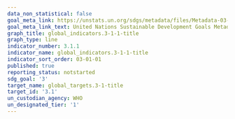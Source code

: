 ```yaml
---
data_non_statistical: false
goal_meta_link: https://unstats.un.org/sdgs/metadata/files/Metadata-03-01-01.pdf
goal_meta_link_text: United Nations Sustainable Development Goals Metadata (pdf 865kB)
graph_title: global_indicators.3-1-1-title
graph_type: line
indicator_number: 3.1.1
indicator_name: global_indicators.3-1-1-title
indicator_sort_order: 03-01-01
published: true
reporting_status: notstarted
sdg_goal: '3'
target_name: global_targets.3-1-title
target_id: '3.1'
un_custodian_agency: WHO
un_designated_tier: '1'
---
```

